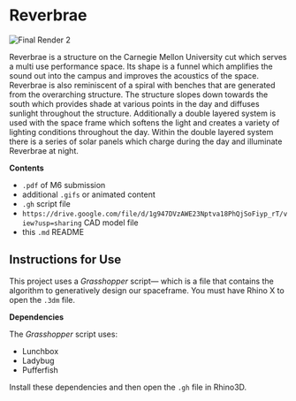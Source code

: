 # Reverbrae

![Final Render 2](https://user-images.githubusercontent.com/104153711/165654317-a3f9fdc4-5d81-4ef7-92ff-b2d9b60771a8.jpg)


   <p align="center"></p>
</p>

Reverbrae is a structure on the Carnegie Mellon University cut which serves a multi use performance space. Its shape is a funnel which amplifies the sound out into the campus and improves the acoustics of the space. Reverbrae is also reminiscent of a spiral with benches that are generated from the overarching structure. The structure slopes down towards the south which provides shade at various points in the day and diffuses sunlight throughout the structure. Additionally a double layered system is used with the space frame which softens the light and creates a variety of lighting conditions throughout the day. Within the double layered system there is a series of solar panels which charge during the day and illuminate Reverbrae at night. 

**Contents**

- `.pdf` of M6 submission
- additional `.gifs` or animated content
- `.gh` script file
- `https://drive.google.com/file/d/1g947DVzAWE23Nptva18PhQjSoFiyp_rT/view?usp=sharing` CAD model file
- this `.md` README

## Instructions for Use

This project uses a _Grasshopper_ script&mdash; which is a file that contains the algorithm to generatively design our spaceframe. You must have Rhino X to open the `.3dm` file.

**Dependencies**

The _Grasshopper_ script uses:
  - Lunchbox
  - Ladybug
  - Pufferfish

Install these dependencies and then open the `.gh` file in Rhino3D.

